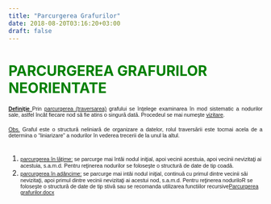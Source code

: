 ```yaml
---
title: "Parcurgerea Grafurilor"
date: 2018-08-20T03:16:20+03:00
draft: false
---
```


<html>
  <body>
    <div class="wiki" id="content_view" style="display: block;">
<h1 id="toc0"> </h1>
 <h1 id="toc1"><a name="PARCURGEREA GRAFURILOR NEORIENTATE"></a><span style="color: #008000;">PARCURGEREA GRAFURILOR NEORIENTATE</span></h1>
 <span style="display: block; text-align: justify;"><strong><u><span style="font-family: Tahoma,sans-serif; font-size: 10.6667px;">Definiţie </span></u></strong><span style="font-family: Tahoma,sans-serif; font-size: 10.6667px;">Prin <u>parcurgerea (traversarea)</u> grafului se înţelege examinarea în mod sistematic a nodurilor sale, astfel încât fiecare nod să fie atins o singură dată. Procedeul se mai numeşte <u>vizitare</u>.</span></span><br />
<span style="display: block; text-align: justify;"><u><span style="font-family: Tahoma,sans-serif; font-size: 10.6667px;">Obs.</span></u><span style="font-family: Tahoma,sans-serif; font-size: 10.6667px;"> Graful este o structură neliniară de organizare a datelor, rolul traversării este tocmai acela de a determina o “liniarizare” a nodurilor în vederea trecerii de la unul la altul.</span></span><br />
<ol><li><u><span style="font-family: Tahoma,sans-serif; font-size: 10.6667px;">parcurgerea în lăţime:</span></u><span style="font-family: Tahoma,sans-serif; font-size: 10.6667px;"> se parcurge mai întâi nodul iniţial, apoi vecinii acestuia, apoi vecinii nevizitaţi ai acestuia, s.a.m.d. Pentru reţinerea nodurilor se foloseşte o structură de date de tip coadă.</span></li><li><u><span style="font-family: Tahoma,sans-serif; font-size: 10.6667px;">parcurgerea în adâncime:</span></u><span style="font-family: Tahoma,sans-serif; font-size: 10.6667px;"> se parcurge mai intâi nodul iniţial, continuă cu primul dintre vecinii săi nevizitaţi, apoi primul dintre vecinii nevizitaţi ai acestui nod, s.a.m.d. Pentru reţinerea noduriloR se foloseşte o structură de date de tip stivă sau se recomanda utilizarea functiilor recursive<a href="/files/Parcurgerea%20grafurilor.docx">Parcurgerea grafurilor.docx</a></span></li></ol>
    </div>
  </body>
</html>